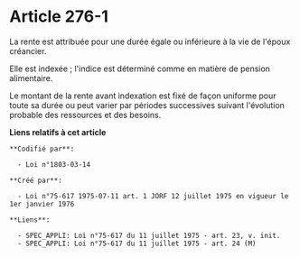 # Article 276-1

La rente est attribuée pour une durée égale ou inférieure à la vie de l'époux créancier.

Elle est indexée ; l'indice est déterminé comme en matière de pension alimentaire.

Le montant de la rente avant indexation est fixé de façon uniforme pour toute sa durée ou peut varier par périodes
successives suivant l'évolution probable des ressources et des besoins.

**Liens relatifs à cet article**

	**Codifié par**:

	  - Loi n°1803-03-14

	**Créé par**:

	  - Loi n°75-617 1975-07-11 art. 1 JORF 12 juillet 1975 en vigueur le 1er janvier 1976

	**Liens**:

	  - SPEC_APPLI: Loi n°75-617 du 11 juillet 1975 - art. 23, v. init.
	  - SPEC_APPLI: Loi n°75-617 du 11 juillet 1975 - art. 24 (M)
